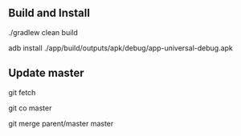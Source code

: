 
## Build and Install

./gradlew clean build

adb install ./app/build/outputs/apk/debug/app-universal-debug.apk

## Update master

git fetch

git co master

git merge parent/master master
